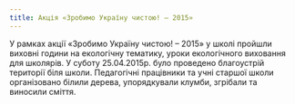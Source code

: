 ```yaml
---
title: Акція «Зробимо Україну чистою! – 2015»
---
```


У рамках акції «Зробимо Україну чистою! – 2015» у школі пройшли виховні години на екологічну тематику, уроки екологічного виховання для школярів. У суботу 25.04.2015р. було проведено благоустрій території біля школи. Педагогічні працівники та учні старшої школи організовано білили дерева, упорядкували клумби, згрібали та виносили сміття.

<slideshow id="72157652258764392"></slideshow>
